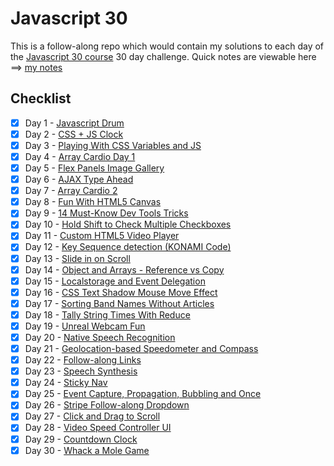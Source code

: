 # Javascript 30

This is a follow-along repo which would contain my solutions to each day of the [Javascript 30 course](https://javascript30.com/) 30 day challenge. Quick notes are viewable here ==> [my notes](notes.md)

## Checklist

- [x]  Day 1 - [Javascript Drum](https://akhilome.github.io/js30/01) 
- [x]  Day 2 - [CSS + JS Clock](https://akhilome.github.io/js30/02) 
- [x]  Day 3 - [Playing With CSS Variables and JS](https://akhilome.github.io/js30/03) 
- [x]  Day 4 - [Array Cardio Day 1](https://akhilome.github.io/js30/04) 
- [x]  Day 5 - [Flex Panels Image Gallery](https://akhilome.github.io/js30/05) 
- [x]  Day 6 - [AJAX Type Ahead](https://akhilome.github.io/js30/06) 
- [x]  Day 7 - [Array Cardio 2](https://akhilome.github.io/js30/07) 
- [x]  Day 8 - [Fun With HTML5 Canvas](https://akhilome.github.io/js30/08) 
- [x]  Day 9 - [14 Must-Know Dev Tools Tricks](https://akhilome.github.io/js30/09) 
- [x]  Day 10 - [Hold Shift to Check Multiple Checkboxes](https://akhilome.github.io/js30/10) 
- [x]  Day 11 - [Custom HTML5 Video Player](https://akhilome.github.io/js30/11) 
- [x]  Day 12 - [Key Sequence detection (KONAMI Code)](https://akhilome.github.io/js30/12) 
- [x]  Day 13 - [Slide in on Scroll](https://akhilome.github.io/js30/13) 
- [x]  Day 14 - [Object and Arrays - Reference vs Copy](https://akhilome.github.io/js30/14) 
- [x]  Day 15 - [Localstorage and Event Delegation](https://akhilome.github.io/js30/15) 
- [x]  Day 16 - [CSS Text Shadow Mouse Move Effect](https://akhilome.github.io/js30/16)  
- [x]  Day 17 - [Sorting Band Names Without Articles](https://akhilome.github.io/js30/17) 
- [x]  Day 18 - [Tally String Times With Reduce](https://akhilome.github.io/js30/18) 
- [x]  Day 19 - [Unreal Webcam Fun](https://akhilome.github.io/js30/19) 
- [x]  Day 20 - [Native Speech Recognition](https://akhilome.github.io/js30/20)  
- [x]  Day 21 - [Geolocation-based Speedometer and Compass](https://akhilome.github.io/js30/21) 
- [x]  Day 22 - [Follow-along Links](https://akhilome.github.io/js30/22) 
- [x]  Day 23 - [Speech Synthesis](https://akhilome.github.io/js30/23) 
- [x]  Day 24 - [Sticky Nav](https://akhilome.github.io/js30/24) 
- [x]  Day 25 - [Event Capture, Propagation, Bubbling and Once](https://akhilome.github.io/js30/25)
- [x]  Day 26 - [Stripe Follow-along Dropdown](https://akhilome.github.io/js30/26) 
- [x]  Day 27 - [Click and Drag to Scroll](https://akhilome.github.io/js30/27) 
- [x]  Day 28 - [Video Speed Controller UI](https://akhilome.github.io/js30/28) 
- [x]  Day 29 - [Countdown Clock](https://akhilome.github.io/js30/29) 
- [x]  Day 30 - [Whack a Mole Game](https://akhilome.github.io/js30/30) 
